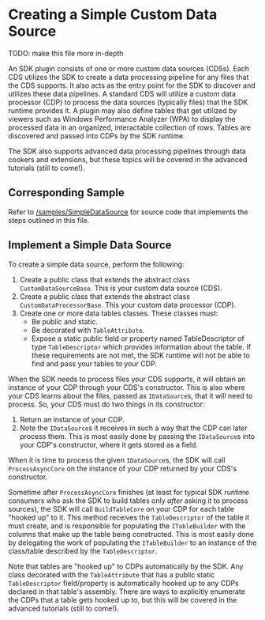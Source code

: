 # Creating a Simple Custom Data Source

TODO: make this file more in-depth

An SDK plugin consists of one or more custom data sources (CDSs). Each CDS utilizes the SDK 
to create a data processing pipeline for any files that the CDS supports. It also acts as the 
entry point for the SDK to discover and utilizes these data pipelines. A standard CDS will utilize 
a custom data processor (CDP) to process the data sources (typically files) that the SDK runtime provides it.
A plugin may also define tables that get utilized by viewers such as Windows Performance Analyzer (WPA) 
to display the processed data in an organized, interactable collection of rows. Tables are discovered 
and passed into CDPs by the SDK runtime.

The SDK also supports advanced data processing pipelines through data cookers and extensions, 
but these topics will be covered in the advanced tutorials (still to come!).

## Corresponding Sample
Refer to [/samples/SimpleDataSource](../../samples/SimpleDataSource) for source code that implements 
the steps outlined in this file.

## Implement a Simple Data Source

To create a simple data source, perform the following:

1) Create a public class that extends the abstract class `CustomDataSourceBase`. This is your custom data source (CDS).
2) Create a public class that extends the abstract class `CustomDataProcessorBase`. This your custom data processor (CDP).
3) Create one or more data tables classes. These classes must:
   - Be public and static.
   - Be decorated with `TableAttribute`.
   - Expose a static public field or property named TableDescriptor of type `TableDescriptor` which provides information about the table.
   If these requirements are not met, the SDK runtime will not be able to find and pass your tables to your CDP.

When the SDK needs to process files your CDS supports, it will obtain an instance of your CDP through 
your CDS's constructor. This is also where your CDS learns about the files, passed as `IDataSource`s, that it will need to process. 
So, your CDS must do two things in its constructor:
1) Return an instance of your CDP.
2) Note the `IDataSource`s it receives in such a way that the CDP can later process them. This is most easily done by 
   passing the `IDataSource`s into your CDP's constructor, where it gets stored as a field.

When it is time to process the given `IDataSource`s, the SDK will call `ProcessAsyncCore` on the instance of your CDP 
returned by your CDS's constructor.

Sometime after `ProcessAsyncCore` finishes (at least for typical SDK runtime consumers who ask the SDK to build tables only *after* asking it to process sources), the SDK will call `BuildTableCore` on your CDP for each table "hooked up" to it. This
method receives the `TableDescriptor` of the table it must create, and is responsible for populating the `ITableBuilder` with the 
columns that make up the table being constructed. This is most easily done by delegating the work of populating the `ITableBuilder` to an 
instance of the class/table described by the `TableDescriptor`.

Note that tables are "hooked up" to CDPs automatically by the SDK. Any class decorated with the `TableAttribute` that has a public static
`TableDescriptor` field/property is automatically hooked up to any CDPs declared in that table's assembly. There are ways to 
explicitly enumerate the CDPs that a table gets hooked up to, but this will be covered in the advanced tutorials (still to come!).